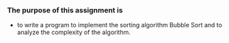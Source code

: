 ### The purpose of this assignment is
 - to write a program to implement the sorting algorithm Bubble Sort and to analyze the complexity of the algorithm.
